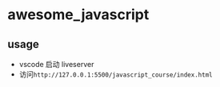 # awesome_javascript


## usage

- vscode 启动 liveserver
- 访问`http://127.0.0.1:5500/javascript_course/index.html`